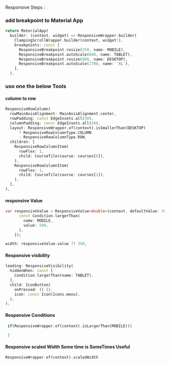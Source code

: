 Responsive Steps :
### add breakpoint to Material App

```dart
return MaterialApp(
  builder: (context, widget) => ResponsiveWrapper.builder(
    ClampingScrollWrapper.builder(context, widget!),
    breakpoints: const [
      ResponsiveBreakpoint.resize(350, name: MOBILE),
      ResponsiveBreakpoint.autoScale(600, name: TABLET),
      ResponsiveBreakpoint.resize(800, name: DESKTOP),
      ResponsiveBreakpoint.autoScale(1700, name: 'XL'),
    ],
  ),
```

### uso one the below Tools

#### column to row
```dart
ResponsiveRowColumn(
  rowMainAxisAlignment: MainAxisAlignment.center,
  rowPadding: const EdgeInsets.all(30),
  columnPadding: const EdgeInsets.all(30),
  layout: ResponsiveWrapper.of(context).isSmallerThan(DESKTOP)
      ? ResponsiveRowColumnType.COLUMN
      : ResponsiveRowColumnType.ROW,
  children: [
    ResponsiveRowColumnItem(
      rowFlex: 1,
      child: CourseTile(course: courses[0]),
    ),
    ResponsiveRowColumnItem(
      rowFlex: 1,
      child: CourseTile(course: courses[1]),
    ),
  ],
),
```

#### responsive Value

```dart
var responsiveValue = ResponsiveValue<double>(context, defaultValue: 350, valueWhen:[
      const Condition.largerThan(
        name: MOBILE,
        value: 500,
      ),
    ]);

width: responsiveValue.value ?? 350,
```

#### Responsive visibility

```dart
leading: ResponsiveVisibility(
  hiddenWhen: const [
    Condition.largerThan(name: TABLET),
  ],
  child: IconButton(
    onPressed: () {},
    icon: const Icon(Icons.menu),
  ),
),
```

#### Responsive Conditions 

```dart
 if(ResponsiveWrapper.of(context).isLargerThan(MOBILE)){
  
 }
```
#### Responsive scaled Width Some time is SomeTimes Useful

```dart
ResponsiveWrapper.of(context).scaledWidth
```


